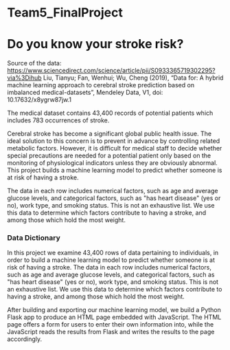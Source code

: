 # Team5_FinalProject

# Do you know your stroke risk?

Source of the data: https://www.sciencedirect.com/science/article/pii/S0933365719302295?via%3Dihub
Liu, Tianyu; Fan, Wenhui; Wu, Cheng (2019), “Data for: A hybrid machine learning approach to cerebral stroke prediction based on imbalanced medical-datasets”, Mendeley Data, V1, doi: 10.17632/x8ygrw87jw.1

The medical dataset contains 43,400 records of potential patients which includes 783 occurrences of stroke. 

Cerebral stroke has become a significant global public health issue. The ideal solution to this concern is to prevent in advance by controlling related metabolic factors. However, it is difficult for medical staff to decide whether special precautions are needed for a potential patient only based on the monitoring of physiological indicators unless they are obviously abnormal. This project builds a machine learning model to predict whether someone is at risk of having a stroke.

The data in each row includes numerical factors, such as age and average glucose levels, and categorical factors, such as "has heart disease" (yes or no), work type, and smoking status. This is not an exhaustive list. We use this data to determine which factors contribute to having a stroke, and among those which hold the most weight.

### Data Dictionary


In this project we examine 43,400 rows of data pertaining to individuals, in order to build a machine learning model to predict whether someone is at risk of having a stroke. The data in each row includes numerical factors, such as age and average glucose levels, and categorical factors, such as "has heart disease" (yes or no), work type, and smoking status. This is not an exhaustive list. We use this data to determine which factors contribute to having a stroke, and among those which hold the most weight.

After building and exporting our machine learning model, we build a Python Flask app to produce an HTML page embedded with JavaScript. The HTML page offers a form for users to enter their own information into, while the JavaScript reads the results from Flask and writes the results to the page accordingly.

